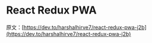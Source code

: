 # React Redux PWA

原文：[https://dev.to/harshalhirve7/react-redux-pwa-j2b](https://dev.to/harshalhirve7/react-redux-pwa-j2b)